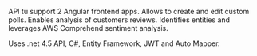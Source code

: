 API tu support 2 Angular frontend apps. 
Allows to create and edit custom polls.
Enables analysis of customers reviews. 
Identifies entities and leverages AWS Comprehend sentiment analysis.

Uses .net 4.5 API, C#, Entity Framework, JWT and Auto Mapper.